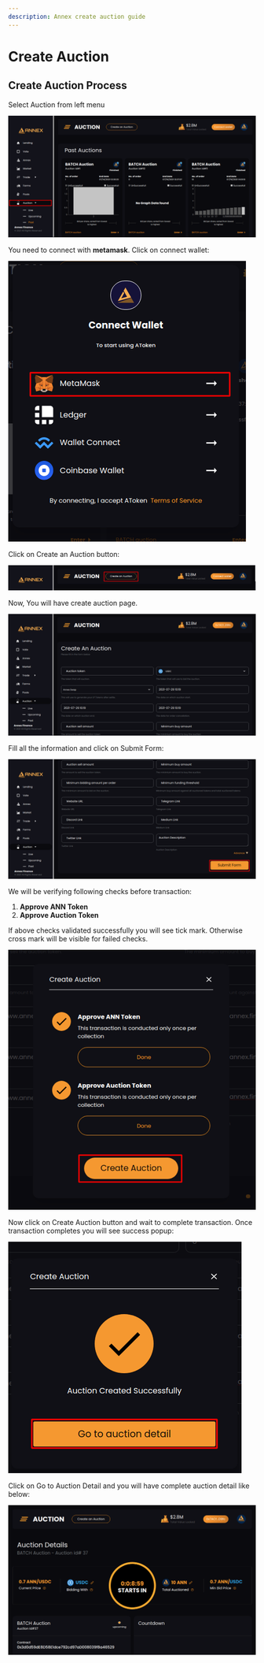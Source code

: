 ```yaml
---
description: Annex create auction guide
---
```


# Create Auction

## Create Auction Process

Select Auction from left menu

![](../../.gitbook/assets/1-create.png)



You need to connect with **metamask**. Click on connect wallet:

![](../../.gitbook/assets/wallet-connect.png)

Click on Create an Auction button:

![](../../.gitbook/assets/2-create.png)

Now, You will have create auction page.

![](../../.gitbook/assets/3_create.png)

Fill all the information and click on Submit Form:

![](../../.gitbook/assets/4_create_submit.png)

We will be verifying following checks before transaction: 

1. **Approve ANN Token**
2. **Approve Auction Token**

If above checks validated successfully you will see tick mark. Otherwise cross mark will be visible for failed checks.

![](../../.gitbook/assets/5_create_auction.png)

Now click on Create Auction button and wait to complete transaction. Once transaction completes you will see success popup:

![](../../.gitbook/assets/6_detail_button.png)

Click on Go to Auction Detail and you will have complete auction detail like below:

![](../../.gitbook/assets/7_auction-detail.png)



